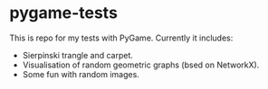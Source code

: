 # pygame-tests
This is repo for my tests with PyGame. Currently it includes:

- Sierpinski trangle and carpet.
- Visualisation of random geometric graphs (bsed on NetworkX).
- Some fun with random images.
